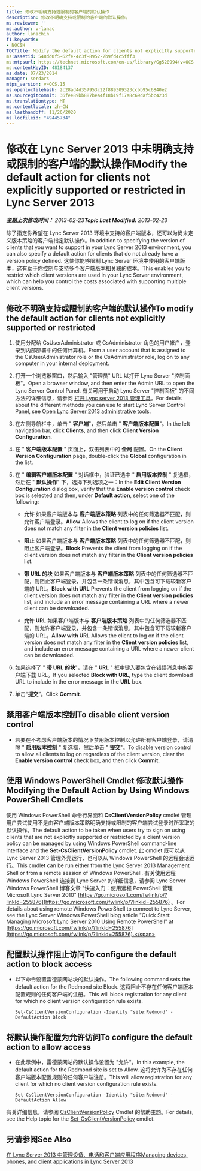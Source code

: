 ```yaml
---
title: 修改不明确支持或限制的客户端的默认操作
description: 修改不明确支持或限制的客户端的默认操作。
ms.reviewer: ''
ms.author: v-lanac
author: lanachin
f1.keywords:
- NOCSH
TOCTitle: Modify the default action for clients not explicitly supported or restricted
ms:assetid: 548dd0f5-62fe-4c3f-8952-2b9fd4c5fff3
ms:mtpsurl: https://technet.microsoft.com/en-us/library/Gg520994(v=OCS.15)
ms:contentKeyID: 48184137
ms.date: 07/23/2014
manager: serdars
mtps_version: v=OCS.15
ms.openlocfilehash: 2c28ad4d357953c22f889309323ccbb95c6840e2
ms.sourcegitcommit: 36fee89bb887bea4f18b19f17a8c69daf5bc423d
ms.translationtype: MT
ms.contentlocale: zh-CN
ms.lasthandoff: 11/26/2020
ms.locfileid: "49445734"
---
```

# <a name="modify-the-default-action-for-clients-not-explicitly-supported-or-restricted-in-lync-server-2013"></a><span data-ttu-id="55795-103">修改在 Lync Server 2013 中未明确支持或限制的客户端的默认操作</span><span class="sxs-lookup"><span data-stu-id="55795-103">Modify the default action for clients not explicitly supported or restricted in Lync Server 2013</span></span>

<div data-xmlns="http://www.w3.org/1999/xhtml">

<div class="topic" data-xmlns="http://www.w3.org/1999/xhtml" data-msxsl="urn:schemas-microsoft-com:xslt" data-cs="https://msdn.microsoft.com/">

<div data-asp="https://msdn2.microsoft.com/asp">



</div>

<div id="mainSection">

<div id="mainBody"><span data-ttu-id="55795-104">

<span> </span></span><span class="sxs-lookup"><span data-stu-id="55795-104">

<span> </span></span></span>

<span data-ttu-id="55795-105">_**主题上次修改时间：** 2013-02-23_</span><span class="sxs-lookup"><span data-stu-id="55795-105">_**Topic Last Modified:** 2013-02-23_</span></span>

<span data-ttu-id="55795-106">除了指定你希望在 Lync Server 2013 环境中支持的客户端版本，还可以为尚未定义版本策略的客户端指定默认操作。</span><span class="sxs-lookup"><span data-stu-id="55795-106">In addition to specifying the version of clients that you want to support in your Lync Server 2013 environment, you can also specify a default action for clients that do not already have a version policy defined.</span></span> <span data-ttu-id="55795-107">这使你能够限制 Lync Server 环境中使用的客户端版本，这有助于你控制与支持多个客户端版本相关联的成本。</span><span class="sxs-lookup"><span data-stu-id="55795-107">This enables you to restrict which client versions are used in your Lync Server environment, which can help you control the costs associated with supporting multiple client versions.</span></span>

<div>

## <a name="to-modify-the-default-action-for-clients-not-explicitly-supported-or-restricted"></a><span data-ttu-id="55795-108">修改不明确支持或限制的客户端的默认操作</span><span class="sxs-lookup"><span data-stu-id="55795-108">To modify the default action for clients not explicitly supported or restricted</span></span>

1.  <span data-ttu-id="55795-109">使用分配给 CsUserAdministrator 或 CsAdministrator 角色的用户帐户，登录到内部部署中的任何计算机。</span><span class="sxs-lookup"><span data-stu-id="55795-109">From a user account that is assigned to the CsUserAdministrator role or the CsAdministrator role, log on to any computer in your internal deployment.</span></span>

2.  <span data-ttu-id="55795-110">打开一个浏览器窗口，然后输入 "管理员" URL 以打开 Lync Server "控制面板"。</span><span class="sxs-lookup"><span data-stu-id="55795-110">Open a browser window, and then enter the Admin URL to open the Lync Server Control Panel.</span></span> <span data-ttu-id="55795-111">有关可用于启动 Lync Server "控制面板" 的不同方法的详细信息，请参阅 [打开 Lync server 2013 管理工具](lync-server-2013-open-lync-server-administrative-tools.md)。</span><span class="sxs-lookup"><span data-stu-id="55795-111">For details about the different methods you can use to start Lync Server Control Panel, see [Open Lync Server 2013 administrative tools](lync-server-2013-open-lync-server-administrative-tools.md).</span></span>

3.  <span data-ttu-id="55795-112">在左侧导航栏中，单击 " **客户端**"，然后单击 " **客户端版本配置**"。</span><span class="sxs-lookup"><span data-stu-id="55795-112">In the left navigation bar, click **Clients**, and then click **Client Version Configuration**.</span></span>

4.  <span data-ttu-id="55795-113">在 " **客户端版本配置** " 页面上，双击列表中的 **全局** 配置。</span><span class="sxs-lookup"><span data-stu-id="55795-113">On the **Client Version Configuration** page, double-click the **Global** configuration in the list.</span></span>

5.  <span data-ttu-id="55795-114">在 " **编辑客户端版本配置** " 对话框中，验证已选中 " **启用版本控制** " 复选框，然后在 " **默认操作**" 下，选择下列选项之一：</span><span class="sxs-lookup"><span data-stu-id="55795-114">In the **Edit Client Version Configuration** dialog box, verify that the **Enable version control** check box is selected and then, under **Default action**, select one of the following:</span></span>
    
      - <span data-ttu-id="55795-115">**允许**   如果客户端版本与 **客户端版本策略** 列表中的任何筛选器不匹配，则允许客户端登录。</span><span class="sxs-lookup"><span data-stu-id="55795-115">**Allow**   Allows the client to log on if the client version does not match any filter in the **Client version policies** list.</span></span>
    
      - <span data-ttu-id="55795-116">**阻止**   如果客户端版本与 **客户端版本策略** 列表中的任何筛选器不匹配，则阻止客户端登录。</span><span class="sxs-lookup"><span data-stu-id="55795-116">**Block**   Prevents the client from logging on if the client version does not match any filter in the **Client version policies** list.</span></span>
    
      - <span data-ttu-id="55795-117">**带 URL 的块**   如果客户端版本与 **客户端版本策略** 列表中的任何筛选器不匹配，则阻止客户端登录，并包含一条错误消息，其中包含可下载较新客户端的 URL。</span><span class="sxs-lookup"><span data-stu-id="55795-117">**Block with URL**   Prevents the client from logging on if the client version does not match any filter in the **Client version policies** list, and include an error message containing a URL where a newer client can be downloaded.</span></span>
    
      - <span data-ttu-id="55795-118">**允许 URL**   如果客户端版本与 **客户端版本策略** 列表中的任何筛选器不匹配，则允许客户端登录，并包含一条错误消息，其中包含可下载较新客户端的 URL。</span><span class="sxs-lookup"><span data-stu-id="55795-118">**Allow with URL**   Allows the client to log on if the client version does not match any filter in the **Client version policies** list, and include an error message containing a URL where a newer client can be downloaded.</span></span>

6.  <span data-ttu-id="55795-119">如果选择了 " **带 URL 的块**"，请在 " **URL** " 框中键入要包含在错误消息中的客户端下载 URL。</span><span class="sxs-lookup"><span data-stu-id="55795-119">If you selected **Block with URL**, type the client download URL to include in the error message in the **URL** box.</span></span>

7.  <span data-ttu-id="55795-120">单击“**提交**”。</span><span class="sxs-lookup"><span data-stu-id="55795-120">Click **Commit**.</span></span>

</div>

<div>

## <a name="to-disable-client-version-control"></a><span data-ttu-id="55795-121">禁用客户端版本控制</span><span class="sxs-lookup"><span data-stu-id="55795-121">To disable client version control</span></span>

  - <span data-ttu-id="55795-122">若要在不考虑客户端版本的情况下禁用版本控制以允许所有客户端登录，请清除 " **启用版本控制** " 复选框，然后单击 " **提交**"。</span><span class="sxs-lookup"><span data-stu-id="55795-122">To disable version control to allow all clients to log on regardless of the client version, clear the **Enable version control** check box, and then click **Commit**.</span></span>

</div>

<div>

## <a name="modifying-the-default-action-by-using-windows-powershell-cmdlets"></a><span data-ttu-id="55795-123">使用 Windows PowerShell Cmdlet 修改默认操作</span><span class="sxs-lookup"><span data-stu-id="55795-123">Modifying the Default Action by Using Windows PowerShell Cmdlets</span></span>

<span data-ttu-id="55795-124">使用 Windows PowerShell 命令行界面和 **CsClientVersionPolicy** cmdlet 管理用户尝试使用不是由客户端版本策略明确支持或限制的客户端尝试登录时所采取的默认操作。</span><span class="sxs-lookup"><span data-stu-id="55795-124">The default action to be taken when users try to sign on using clients that are not explicitly supported or restricted by a client version policy can be managed by using Windows PowerShell command-line interface and the **Set-CsClientVersionPolicy** cmdlet.</span></span> <span data-ttu-id="55795-125">此 cmdlet 既可以从 Lync Server 2013 管理外壳运行，也可以从 Windows PowerShell 的远程会话运行。</span><span class="sxs-lookup"><span data-stu-id="55795-125">This cmdlet can be run either from the Lync Server 2013 Management Shell or from a remote session of Windows PowerShell.</span></span> <span data-ttu-id="55795-126">有关使用远程 Windows PowerShell 连接到 Lync Server 的详细信息，请参阅 Lync Server Windows PowerShell 博客文章 "快速入门：使用远程 PowerShell 管理 Microsoft Lync Server 2010" [https://go.microsoft.com/fwlink/p/?linkId=255876](https://go.microsoft.com/fwlink/p/?linkid=255876) 。</span><span class="sxs-lookup"><span data-stu-id="55795-126">For details about using remote Windows PowerShell to connect to Lync Server, see the Lync Server Windows PowerShell blog article "Quick Start: Managing Microsoft Lync Server 2010 Using Remote PowerShell" at [https://go.microsoft.com/fwlink/p/?linkId=255876](https://go.microsoft.com/fwlink/p/?linkid=255876).</span></span>

<div>

## <a name="to-configure-the-default-action-to-block-access"></a><span data-ttu-id="55795-127">配置默认操作阻止访问</span><span class="sxs-lookup"><span data-stu-id="55795-127">To configure the default action to block access</span></span>

  - <span data-ttu-id="55795-128">以下命令设置雷德蒙网站块的默认操作。</span><span class="sxs-lookup"><span data-stu-id="55795-128">The following command sets the default action for the Redmond site Block.</span></span> <span data-ttu-id="55795-129">这将阻止不存在任何客户端版本配置规则的任何客户端的注册。</span><span class="sxs-lookup"><span data-stu-id="55795-129">This will block registration for any client for which no client version configuration rule exists.</span></span>
    
        Set-CsClientVersionConfiguration -Identity "site:Redmond" -DefaultAction Block

</div>

<div>

## <a name="to-configure-the-default-action-to-allow-access"></a><span data-ttu-id="55795-130">将默认操作配置为允许访问</span><span class="sxs-lookup"><span data-stu-id="55795-130">To configure the default action to allow access</span></span>

  - <span data-ttu-id="55795-131">在此示例中，雷德蒙网站的默认操作设置为 "允许"。</span><span class="sxs-lookup"><span data-stu-id="55795-131">In this example, the default action for the Redmond site is set to Allow.</span></span> <span data-ttu-id="55795-132">这将允许为不存在任何客户端版本配置规则的任何客户端注册。</span><span class="sxs-lookup"><span data-stu-id="55795-132">This will allow registration for any client for which no client version configuration rule exists.</span></span>
    
        Set-CsClientVersionConfiguration -Identity "site:Redmond" -DefaultAction Allow

</div>

<span data-ttu-id="55795-133">有关详细信息，请参阅 [CsClientVersionPolicy](https://technet.microsoft.com/library/Gg398876(v=OCS.15)) Cmdlet 的帮助主题。</span><span class="sxs-lookup"><span data-stu-id="55795-133">For details, see the Help topic for the [Set-CsClientVersionPolicy](https://technet.microsoft.com/library/Gg398876(v=OCS.15)) cmdlet.</span></span>

</div>

<div>

## <a name="see-also"></a><span data-ttu-id="55795-134">另请参阅</span><span class="sxs-lookup"><span data-stu-id="55795-134">See Also</span></span>


[<span data-ttu-id="55795-135">在 Lync Server 2013 中管理设备、电话和客户端应用程序</span><span class="sxs-lookup"><span data-stu-id="55795-135">Managing devices, phones, and client applications in Lync Server 2013</span></span>](lync-server-2013-managing-devices-phones-and-client-applications.md)  
  

<span data-ttu-id="55795-136"></div>

</div>

<span> </span>

</div>

</div>

</span><span class="sxs-lookup"><span data-stu-id="55795-136"></div>

</div>

<span> </span>

</div>

</div>

</span></span></div>

